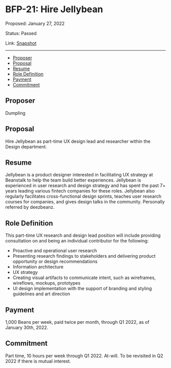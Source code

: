 # BFP-21: Hire Jellybean

Proposed: January 27, 2022

Status: Passed

Link: [Snapshot](https://snapshot.org/#/beanstalkfarms.eth/proposal/0x7482a076610130c0b84c923a885a5e20eac3123a48e3a2d9087fa3b63ac36c6c)

---

- [Proposer](#proposer)
- [Proposal](#proposal)
- [Resume](#resume)
- [Role Definition](#role-definition)
- [Payment](#payment)
- [Commitment](#commitment)

## Proposer

Dumpling

## Proposal

Hire Jellybean as part-time UX design lead and researcher within the Design department.

## Resume

Jellybean is a product designer interested in facilitating UX strategy at Beanstalk to help the team build better experiences. Jellybean is experienced in user research and design strategy and has spent the past 7+ years leading various fintech companies for these roles. Jellybean also regularly facilitates cross-functional design sprints, teaches user research courses for companies, and gives design talks in the community. Personally referred by deezbeanz.

## Role Definition

This part-time UX research and design lead position will include providing consultation on and being an individual contributor for the following:

- Proactive and operational user research
- Presenting research findings to stakeholders and delivering product opportunity or design recommendations
- Information architecture
- UX strategy
- Creating visual artifacts to communicate intent, such as wireframes, wireflows, mockups, prototypes
- UI design implementation with the support of branding and styling guidelines and art direction

## Payment

1,000 Beans per week, paid twice per month, through Q1 2022, as of January 30th, 2022.

## Commitment

Part time, 10 hours per week through Q1 2022. At-will. To be revisited in Q2 2022 if there is mutual interest.
